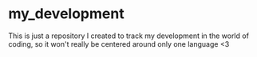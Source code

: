 # my_development
This is just a repository I created to track my development in the world of coding, so it won't 
really be centered around only one language <3
